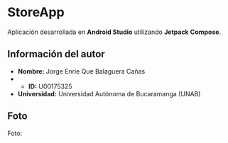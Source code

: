 # StoreApp

Aplicación desarrollada en **Android Studio** utilizando **Jetpack Compose**.

## Información del autor

- **Nombre:** Jorge Enrie Que Balaguera Cañas
- - **ID:** U00175325
- **Universidad:** Universidad Autónoma de Bucaramanga (UNAB)

## Foto

Foto:
